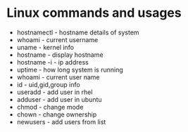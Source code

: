 # Linux commands and usages

- hostnamectl  - hostname details of system
- whoami       - current username
- uname        - kernel info
- hostname     - display hostname
- hostname -i  - ip address
- uptime       - how long system is running
- whoami       - current user name
- id           - uid,gid,group info
- useradd      - add user in rhel
- adduser      - add user in ubuntu  
- chmod        - change mode
- chown        - change ownership 
- newusers     - add users from list


